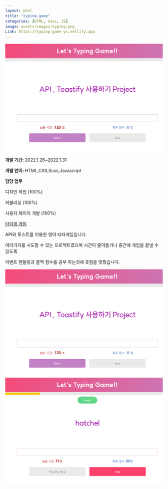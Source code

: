 ```yaml
---
layout: post
title: "typing-game"
categories: [HTML, Sass, JS]
image: assets/images/typing.png
Link: https://typing-game-ys.netlify.app
---
```

<div class="row border-bottom ">
  
<div class="col-md-6 pr-0 align-self-center "><img class="rounded" src="/assets/images/typing.png" alt="{{ page.title }}"></div>
  <div class="pdtb col-md-6 pr-0 align-self-center">
  <p class="text-dark text-left"><b>개발 기간: </b> 2022.1.26~2022.1.31</p>
  <p class="text-dark text-left "><b>개발 언어: </b> HTML,CSS,Scss,Javascript </p>
  <p class="text-dark text-left "><b>담당 업무</b></p>
  <p class="text-dark text-left pl-2"> 디자인 작업 (100%)</p>
  <p class="text-dark text-left pl-2"> 퍼블리싱 (100%)</p>
  <p class="text-dark text-left pl-2"> 사용자 페이지 개발 (100%)</p>

<a class="btn btn-purple mt-1" href="https://typing-game-ys.netlify.app" target="_blank">타이핑 게임</a>
  </div>
</div>



<p class="text-dark text-left mt-3">API와 토스트를 이용한 영어 타자게임입니다.</p>
<p class="text-dark text-left"> 여러가지를 시도할 수 있는 프로젝트였으며 시간이 줄어들거나 중간에 게임을 끝낼 수 있도록 </p>
<p class="text-dark text-left">이벤트 핸들링과 콜백 함수를 공부 하는것에 촛점을 맞췄습니다. </p>


<div class="row justify-content-center pt-5">
  <div class="col-10 pt-4">
      <img src="/assets/images/typing.png">
    </div>
      <div class="col-10 pt-4">
      <img src="/assets/images/typing02.png">
    </div>
   
   
</div>
  
 
